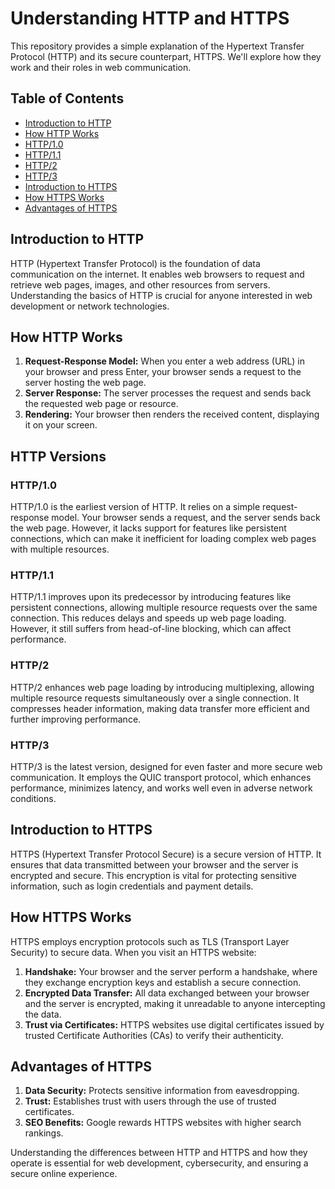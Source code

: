 # Understanding HTTP and HTTPS

This repository provides a simple explanation of the Hypertext Transfer Protocol (HTTP) and its secure counterpart, HTTPS. We'll explore how they work and their roles in web communication.

## Table of Contents

- [Introduction to HTTP](#introduction-to-http)
- [How HTTP Works](#how-http-works)
- [HTTP/1.0](#http10)
- [HTTP/1.1](#http11)
- [HTTP/2](#http2)
- [HTTP/3](#http3)
- [Introduction to HTTPS](#introduction-to-https)
- [How HTTPS Works](#how-https-works)
- [Advantages of HTTPS](#advantages-of-https)

## Introduction to HTTP

HTTP (Hypertext Transfer Protocol) is the foundation of data communication on the internet. It enables web browsers to request and retrieve web pages, images, and other resources from servers. Understanding the basics of HTTP is crucial for anyone interested in web development or network technologies.

## How HTTP Works

1. **Request-Response Model:** When you enter a web address (URL) in your browser and press Enter, your browser sends a request to the server hosting the web page.
2. **Server Response:** The server processes the request and sends back the requested web page or resource.
3. **Rendering:** Your browser then renders the received content, displaying it on your screen.

## HTTP Versions

### HTTP/1.0

HTTP/1.0 is the earliest version of HTTP. It relies on a simple request-response model. Your browser sends a request, and the server sends back the web page. However, it lacks support for features like persistent connections, which can make it inefficient for loading complex web pages with multiple resources.

### HTTP/1.1

HTTP/1.1 improves upon its predecessor by introducing features like persistent connections, allowing multiple resource requests over the same connection. This reduces delays and speeds up web page loading. However, it still suffers from head-of-line blocking, which can affect performance.

### HTTP/2

HTTP/2 enhances web page loading by introducing multiplexing, allowing multiple resource requests simultaneously over a single connection. It compresses header information, making data transfer more efficient and further improving performance.

### HTTP/3

HTTP/3 is the latest version, designed for even faster and more secure web communication. It employs the QUIC transport protocol, which enhances performance, minimizes latency, and works well even in adverse network conditions.

## Introduction to HTTPS

HTTPS (Hypertext Transfer Protocol Secure) is a secure version of HTTP. It ensures that data transmitted between your browser and the server is encrypted and secure. This encryption is vital for protecting sensitive information, such as login credentials and payment details.

## How HTTPS Works

HTTPS employs encryption protocols such as TLS (Transport Layer Security) to secure data. When you visit an HTTPS website:

1. **Handshake:** Your browser and the server perform a handshake, where they exchange encryption keys and establish a secure connection.
2. **Encrypted Data Transfer:** All data exchanged between your browser and the server is encrypted, making it unreadable to anyone intercepting the data.
3. **Trust via Certificates:** HTTPS websites use digital certificates issued by trusted Certificate Authorities (CAs) to verify their authenticity.

## Advantages of HTTPS

1. **Data Security:** Protects sensitive information from eavesdropping.
2. **Trust:** Establishes trust with users through the use of trusted certificates.
3. **SEO Benefits:** Google rewards HTTPS websites with higher search rankings.

Understanding the differences between HTTP and HTTPS and how they operate is essential for web development, cybersecurity, and ensuring a secure online experience.